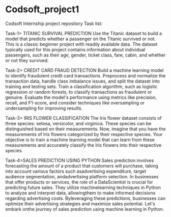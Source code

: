 # Codsoft_project1
Codsoft Internship project repository Task list:

Task-1> TITANIC SURVIVAL PREDICTION Use the Titanic dataset to build a model that predicts whether a passenger on the Titanic survived or not. This is a classic beginner project with readily available data. The dataset typically used for this project contains information about individual passengers, such as their age, gender, ticket class, fare, cabin, and whether or not they survived.

Task-2> CREDIT CARD FRAUD DETECTION Build a machine learning model to identify fraudulent credit card transactions. Preprocess and normalize the transaction data, handle class imbalance issues, and split the dataset into training and testing sets. Train a classification algorithm, such as logistic regression or random forests, to classify transactions as fraudulent or genuine. Evaluate the model's performance using metrics like precision, recall, and F1-score, and consider techniques like oversampling or undersampling for improving results.

Task-3> IRIS FLOWER CLASSIFICATION The Iris flower dataset consists of three species: setosa, versicolor, and virginica. These species can be distinguished based on their measurements. Now, imagine that you have the measurements of Iris flowers categorized by their respective species. Your objective is to train a machine learning model that can learn from these measurements and accurately classify the Iris flowers into their respective species.

Task-4>SALES PREDICTION USING PYTHON Sales prediction involves forecasting the amount of a product that customers will purchase, taking into account various factors such asadvertising expenditure, target audience segmentation, andadvertising platform selection.
In businesses that offer products or services, the role of a DataScientist is crucial for predicting future sales. They utilize machinelearning techniques in Python to analyze and interpret data, allowingthem to make informed decisions regarding advertising costs. Byleveraging these predictions, businesses can optimize their advertising strategies and maximize sales potential. Let's embark onthe journey of sales prediction using machine learning in Python.
